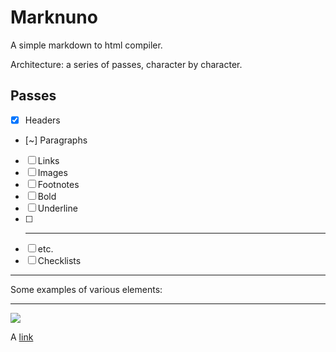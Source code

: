 # Marknuno

A simple markdown to html compiler.

Architecture: a series of passes, character by character.

## Passes

- [x] Headers
- [~] Paragraphs
- [ ] Links
- [ ] Images
- [ ] Footnotes
- [ ] Bold 
- [ ] Underline
- [ ] ---
- [ ] etc.
- [ ] Checklists

---

Some examples of various elements:

---

![](https://gatitos.nunosempere.com)

A [link](https://example.com)


